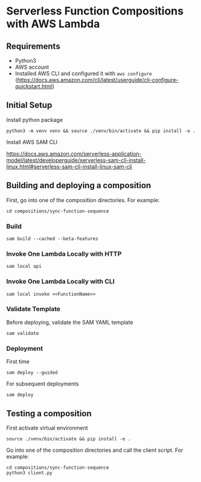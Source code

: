 # Serverless Function Compositions with AWS Lambda

## Requirements
- Python3
- AWS account
- Installed AWS CLI and configured it with `aws configure` (https://docs.aws.amazon.com/cli/latest/userguide/cli-configure-quickstart.html)

## Initial Setup
Install python package
```
python3 -m venv venv && source ./venv/bin/activate && pip install -e .
```

Install AWS SAM CLI

https://docs.aws.amazon.com/serverless-application-model/latest/developerguide/serverless-sam-cli-install-linux.html#serverless-sam-cli-install-linux-sam-cli

## Building and deploying a composition

First, go into one of the composition directories. For example:

```
cd compositions/sync-function-sequence
```

### Build
```
sam build --cached --beta-features
```

### Invoke One Lambda Locally with HTTP
```
sam local api
```

### Invoke One Lambda Locally with CLI
```
sam local invoke <<FunctionName>>
```

### Validate Template
Before deploying, validate the SAM YAML template
```
sam validate
```

### Deployment
First time
```
sam deploy --guided
```

For subsequent deployments
```
sam deploy
```

## Testing a composition
First activate virtual environment

```
source ./venv/bin/activate && pip install -e .
```

Go into one of the composition directories and call the client script. For example:
```
cd compositions/sync-function-sequence
python3 client.py
```